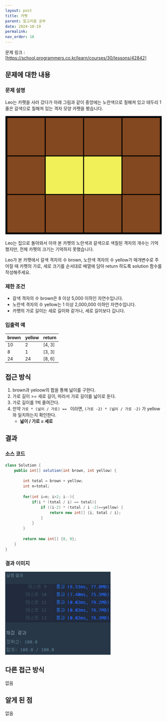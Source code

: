 ```yaml
---
layout: post
title: 카펫
parent: 알고리즘 공부
date: 2024-10-19
permalink:
nav_order: 18
---
```


문제 링크 : [https://school.programmers.co.kr/learn/courses/30/lessons/42842]

## 문제에 대한 내용

### 문제 설명

Leo는 카펫을 사러 갔다가 아래 그림과 같이 중앙에는 노란색으로 칠해져 있고 테두리 1줄은 갈색으로 칠해져 있는 격자 모양 카펫을 봤습니다.

![alt text](/공부/알고리즘-공부/image-26.png)

Leo는 집으로 돌아와서 아까 본 카펫의 노란색과 갈색으로 색칠된 격자의 개수는 기억했지만, 전체 카펫의 크기는 기억하지 못했습니다.

Leo가 본 카펫에서 갈색 격자의 수 brown, 노란색 격자의 수 yellow가 매개변수로 주어질 때 카펫의 가로, 세로 크기를 순서대로 배열에 담아 return 하도록 solution 함수를 작성해주세요.

### 제한 조건

- 갈색 격자의 수 brown은 8 이상 5,000 이하인 자연수입니다.
- 노란색 격자의 수 yellow는 1 이상 2,000,000 이하인 자연수입니다.
- 카펫의 가로 길이는 세로 길이와 같거나, 세로 길이보다 깁니다.

### 입출력 예

| brown | yellow | return |
| ----- | ------ | ------ |
| 10    | 2      | [4, 3] |
| 8     | 1      | [3, 3] |
| 24    | 24     | [8, 6] |

## 접근 방식

1. brown과 yeloow의 합을 통해 넓이를 구한다.
2. 가로 길이 >= 세로 길이, 따라서 가로 길이를 넓이로 둔다.
3. 가로 길이를 1씩 줄여간다.
4. 만약 `가로 * (넓이 / 가로) == ` 이라면, `(가로 -2) * (넓이 / 가로 -2)` 가 yellow와 일치하는지 확인한다.
   - **넓이 / 가로 = 세로**

## 결과

### 소스 코드

```java
class Solution {
    public int[] solution(int brown, int yellow) {

        int total = brown + yellow;
        int n=total;

        for(int i=n; i>2; i--){
            if(i * (total / i) == total){
                if ((i-2) * (total / i -2)==yellow) {
                    return new int[] {i, total / i};
                }
            }
        }

        return new int[] {0, 0};
    }
}
```

### 결과 이미지

![alt text](/공부/알고리즘-공부/image-27.png)

## 다른 접근 방식

없음

## 알게 된 점

없음

[https://school.programmers.co.kr/learn/courses/30/lessons/42842]: https://school.programmers.co.kr/learn/courses/30/lessons/42842
